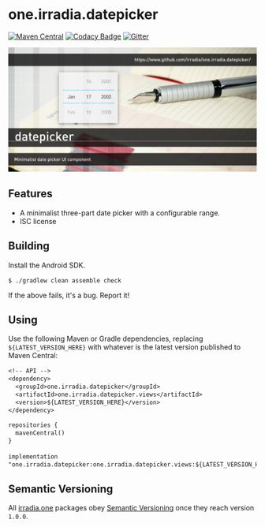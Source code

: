 one.irradia.datepicker
===

[![Maven Central](https://img.shields.io/maven-central/v/one.irradia.datepicker/one.irradia.datepicker.views.svg?style=flat-square)](http://search.maven.org/#search%7Cga%7C1%7Cg%3A%22one.irradia.datepicker%22)
[![Codacy Badge](https://img.shields.io/codacy/grade/d0b7e91a88f640049bcaf706ae088d63.svg?style=flat-square)](https://www.codacy.com/app/github_79/one.irradia.datepicker?utm_source=github.com&amp;utm_medium=referral&amp;utm_content=irradia/one.irradia.datepicker&amp;utm_campaign=Badge_Grade)
[![Gitter](https://badges.gitter.im/irradia-org/community.svg)](https://gitter.im/irradia-org/community?utm_source=badge&utm_medium=badge&utm_campaign=pr-badge)

![datepicker](./src/site/resources/datepicker.jpg?raw=true)

## Features

* A minimalist three-part date picker with a configurable range.
* ISC license

## Building

Install the Android SDK.

```
$ ./gradlew clean assemble check
```

If the above fails, it's a bug. Report it!

## Using

Use the following Maven or Gradle dependencies, replacing `${LATEST_VERSION_HERE}` with
whatever is the latest version published to Maven Central:

```
<!-- API -->
<dependency>
  <groupId>one.irradia.datepicker</groupId>
  <artifactId>one.irradia.datepicker.views</artifactId>
  <version>${LATEST_VERSION_HERE}</version>
</dependency>
```

```
repositories {
  mavenCentral()
}

implementation "one.irradia.datepicker:one.irradia.datepicker.views:${LATEST_VERSION_HERE}"
```

## Semantic Versioning

All [irradia.one](https://www.irradia.one) packages obey [Semantic Versioning](https://www.semver.org)
once they reach version `1.0.0`.
